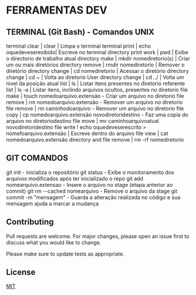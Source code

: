 # FERRAMENTAS DEV

## TERMINAL (Git Bash) - Comandos UNIX
terminal clear | clear | Limpa o terminal
terminal print | echo  oquedeveserexibido| Escreve no terminal 
directory print work | pwd | Exibe o directorio de trabalho atual
directory make   | mkdir nomediretorio(s) | Criar um ou mais diretórios
directory remove | rmdir nomediretorio | Remover o diretório
directory change | cd nomediretorio | Acessar o diretório 
directory change | cd ~ | Volta ao diretorio User
directory change | cd ../ | Volta um nivel da posição atual
list | ls    | Listar itens presentes no diretorio referente
list | ls -a | Listar itens, inclindo arquivos ocultos, presentes no diretorio
file make   | touch nomedoarquivo.extensão - Criar um arquivo no diretorio
file remove | rm nomedoarquivo.extensão - Remover um arquivo no diretorio
file remove | rm caminhodoarquivo - Remover um arquivo no diretorio
file copy   | cp nomedoarquivo.extensão novodiretoridestino - Faz uma copia do arquivo no diretoriodestino
file move   | mv caminhoarquivoatual novodiretoridestino
file write  ! echo oquedeveserescrito > nomefoarquivo.extensão | Escreve dentro do arquivo
file view   | cat nomedoarquivo.extensão 
directory and file remove | rm -rf nomediretorio



## GIT COMANDOS
git init - inicializa o repositório
git status - Exibe o monitoramento dos arquivos modificados após ter inicializado o repo
git add nomearquivo.extensao - Insere o arquivo no stage (etapa anterior ao commit)
git rm --cached nomearquivo - Remove o arquivo da stage
git commit -m "mensagem" - Guarda a alteração realizada no código e sua mensagem ajuda a marcar a mudança 



## Contributing

Pull requests are welcome. For major changes, please open an issue first
to discuss what you would like to change.

Please make sure to update tests as appropriate.

## License

[MIT](https://choosealicense.com/licenses/mit/)
